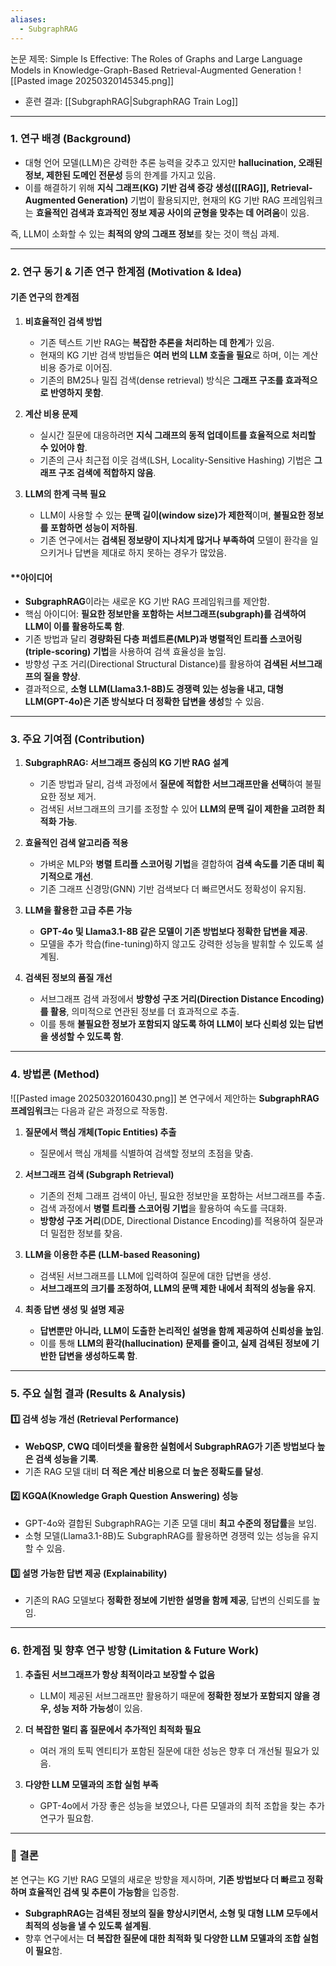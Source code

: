 ```yaml
---
aliases:
  - SubgraphRAG
---
```

논문 제목: Simple Is Effective: The Roles of Graphs and Large Language Models in Knowledge-Graph-Based Retrieval-Augmented Generation
![[Pasted image 20250320145345.png]]

* 훈련 결과: [[SubgraphRAG|SubgraphRAG Train Log]]

***

### **1. 연구 배경 (Background)**

* 대형 언어 모델(LLM)은 강력한 추론 능력을 갖추고 있지만 **hallucination, 오래된 정보, 제한된 도메인 전문성** 등의 한계를 가지고 있음.  
* 이를 해결하기 위해 **지식 그래프(KG) 기반 검색 증강 생성([[RAG]], Retrieval-Augmented Generation)** 기법이 활용되지만, 현재의 KG 기반 RAG 프레임워크는 **효율적인 검색과 효과적인 정보 제공 사이의 균형을 맞추는 데 어려움**이 있음.  

즉, LLM이 소화할 수 있는 **최적의 양의 그래프 정보**를 찾는 것이 핵심 과제.

---

### **2. 연구 동기 & 기존 연구 한계점 (Motivation & Idea)**

#### **기존 연구의 한계점**

1. **비효율적인 검색 방법**
    - 기존 텍스트 기반 RAG는 **복잡한 추론을 처리하는 데 한계**가 있음.
    - 현재의 KG 기반 검색 방법들은 **여러 번의 LLM 호출을 필요**로 하며, 이는 계산 비용 증가로 이어짐.
    - 기존의 BM25나 밀집 검색(dense retrieval) 방식은 **그래프 구조를 효과적으로 반영하지 못함**.

2. **계산 비용 문제**
    - 실시간 질문에 대응하려면 **지식 그래프의 동적 업데이트를 효율적으로 처리할 수 있어야 함**.
    - 기존의 근사 최근접 이웃 검색(LSH, Locality-Sensitive Hashing) 기법은 **그래프 구조 검색에 적합하지 않음**.

3. **LLM의 한계 극복 필요**
    - LLM이 사용할 수 있는 **문맥 길이(window size)가 제한적**이며, **불필요한 정보를 포함하면 성능이 저하됨**.
    - 기존 연구에서는 **검색된 정보량이 지나치게 많거나 부족하여** 모델이 환각을 일으키거나 답변을 제대로 하지 못하는 경우가 많았음.

#### **아이디어

- **SubgraphRAG**이라는 새로운 KG 기반 RAG 프레임워크를 제안함.
- 핵심 아이디어: **필요한 정보만을 포함하는 서브그래프(subgraph)를 검색하여 LLM이 이를 활용하도록 함**.
- 기존 방법과 달리 **경량화된 다층 퍼셉트론(MLP)과 병렬적인 트리플 스코어링(triple-scoring) 기법**을 사용하여 검색 효율성을 높임.
- 방향성 구조 거리(Directional Structural Distance)를 활용하여 **검색된 서브그래프의 질을 향상**.
- 결과적으로, **소형 LLM(Llama3.1-8B)도 경쟁력 있는 성능을 내고, 대형 LLM(GPT-4o)은 기존 방식보다 더 정확한 답변을 생성**할 수 있음.

---

### **3. 주요 기여점 (Contribution)**

1. **SubgraphRAG: 서브그래프 중심의 KG 기반 RAG 설계**
    - 기존 방법과 달리, 검색 과정에서 **질문에 적합한 서브그래프만을 선택**하여 불필요한 정보 제거.
    - 검색된 서브그래프의 크기를 조정할 수 있어 **LLM의 문맥 길이 제한을 고려한 최적화 가능**.

2. **효율적인 검색 알고리즘 적용**
    - 가벼운 MLP와 **병렬 트리플 스코어링 기법**을 결합하여 **검색 속도를 기존 대비 획기적으로 개선**.
    - 기존 그래프 신경망(GNN) 기반 검색보다 더 빠르면서도 정확성이 유지됨.

3. **LLM을 활용한 고급 추론 가능**
    - **GPT-4o 및 Llama3.1-8B 같은 모델이 기존 방법보다 정확한 답변을 제공**.
    - 모델을 추가 학습(fine-tuning)하지 않고도 강력한 성능을 발휘할 수 있도록 설계됨.

4. **검색된 정보의 품질 개선**
    - 서브그래프 검색 과정에서 **방향성 구조 거리(Direction Distance Encoding)를 활용**, 의미적으로 연관된 정보를 더 효과적으로 추출.
    - 이를 통해 **불필요한 정보가 포함되지 않도록 하여 LLM이 보다 신뢰성 있는 답변을 생성할 수 있도록 함**.

---

### **4. 방법론 (Method)**

![[Pasted image 20250320160430.png]]
본 연구에서 제안하는 **SubgraphRAG 프레임워크**는 다음과 같은 과정으로 작동함.

 1. **질문에서 핵심 개체(Topic Entities) 추출**
	- 질문에서 핵심 개체를 식별하여 검색할 정보의 초점을 맞춤.

2. **서브그래프 검색 (Subgraph Retrieval)**
	- 기존의 전체 그래프 검색이 아닌, 필요한 정보만을 포함하는 서브그래프를 추출.
	- 검색 과정에서 **병렬 트리플 스코어링 기법**을 활용하여 속도를 극대화.
	- **방향성 구조 거리**(DDE, Directional Distance Encoding)를 적용하여 질문과 더 밀접한 정보를 찾음.

3. **LLM을 이용한 추론 (LLM-based Reasoning)**
	- 검색된 서브그래프를 LLM에 입력하여 질문에 대한 답변을 생성.
	- **서브그래프의 크기를 조정하여, LLM의 문맥 제한 내에서 최적의 성능을 유지**.

4. **최종 답변 생성 및 설명 제공**
	- **답변뿐만 아니라, LLM이 도출한 논리적인 설명을 함께 제공하여 신뢰성을 높임**.
	- 이를 통해 **LLM의 환각(hallucination) 문제를 줄이고, 실제 검색된 정보에 기반한 답변을 생성하도록 함**.

---

### **5. 주요 실험 결과 (Results & Analysis)**

#### **1️⃣ 검색 성능 개선 (Retrieval Performance)**

- **WebQSP, CWQ 데이터셋을 활용한 실험에서 SubgraphRAG가 기존 방법보다 높은 검색 성능을 기록**.
- 기존 RAG 모델 대비 **더 적은 계산 비용으로 더 높은 정확도를 달성**.

#### **2️⃣ KGQA(Knowledge Graph Question Answering) 성능**

- GPT-4o와 결합된 SubgraphRAG는 기존 모델 대비 **최고 수준의 정답률**을 보임.
- 소형 모델(Llama3.1-8B)도 SubgraphRAG를 활용하면 경쟁력 있는 성능을 유지할 수 있음.

#### **3️⃣ 설명 가능한 답변 제공 (Explainability)**

- 기존의 RAG 모델보다 **정확한 정보에 기반한 설명을 함께 제공**, 답변의 신뢰도를 높임.

---

### **6. 한계점 및 향후 연구 방향 (Limitation & Future Work)**

1. **추출된 서브그래프가 항상 최적이라고 보장할 수 없음**
    
    - LLM이 제공된 서브그래프만 활용하기 때문에 **정확한 정보가 포함되지 않을 경우, 성능 저하 가능성**이 있음.
2. **더 복잡한 멀티 홉 질문에서 추가적인 최적화 필요**
    
    - 여러 개의 토픽 엔티티가 포함된 질문에 대한 성능은 향후 더 개선될 필요가 있음.
3. **다양한 LLM 모델과의 조합 실험 부족**
    
    - GPT-4o에서 가장 좋은 성능을 보였으나, 다른 모델과의 최적 조합을 찾는 추가 연구가 필요함.

---

### **📌 결론**

본 연구는 KG 기반 RAG 모델의 새로운 방향을 제시하며, **기존 방법보다 더 빠르고 정확하며 효율적인 검색 및 추론이 가능함**을 입증함.

- **SubgraphRAG는 검색된 정보의 질을 향상시키면서, 소형 및 대형 LLM 모두에서 최적의 성능을 낼 수 있도록 설계됨**.
- 향후 연구에서는 **더 복잡한 질문에 대한 최적화 및 다양한 LLM 모델과의 조합 실험이 필요**함.